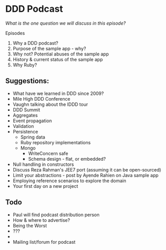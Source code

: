 DDD Podcast
===========

_What is the *one* question we will discuss in this episode?_

Episodes

1. Why a DDD podcast?
1. Purpose of the sample app - why?
1. Why not? Potential abuses of the sample app
1. History & current status of the sample app
1. Why Ruby?


## Suggestions:

* What have we learned in DDD since 2009?
* Mile High DDD Conference
* Vaughn talking about the IDDD tour
* DDD Summit
* Aggregates
* Event propagation
* Validation
* Persistence
  * Spring data
  * Ruby repository implementations
  * Mongo
    * WriteConcern safe
    * Schema design - flat, or embedded?
* Null handling in constructors
* Discuss Reza Rahman's JEE7 port (assuming it can be open-sourced)
* Limit your abstractions - post by Ayende Rahien on Java sample app
* Employing reference scenarios to explore the domain
* Your first day on a new project

## Todo

* Paul will find podcast distribution person
* How & where to advertise?
 * Being the Worst
 * ???
 * 
* Mailing list/forum for podcast
